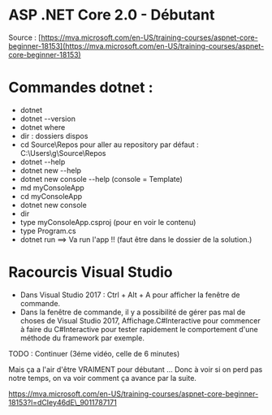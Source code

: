 # ASP .NET Core 2.0 - Débutant

Source : [https://mva.microsoft.com/en-US/training-courses/aspnet-core-beginner-18153](https://mva.microsoft.com/en-US/training-courses/aspnet-core-beginner-18153)

# Commandes dotnet :

* dotnet
* dotnet --version
* dotnet where
* dir : dossiers dispos
* cd Source\Repos pour aller au repository par défaut : C:\Users\g\Source\Repos
* dotnet --help
* dotnet new --help
* dotnet new console --help \(console = Template\)
* md myConsoleApp
* cd myConsoleApp
* dotnet new console
* dir
* type myConsoleApp.csproj \(pour en voir le contenu\)
* type Program.cs
* dotnet run ==&gt; Va run l'app !! \(faut être   dans le dossier de la solution.\)

# Racourcis Visual Studio

* Dans Visual Studio 2017 : Ctrl  + Alt + A pour afficher la fenêtre de commande.
* Dans la fenêtre de commande, il y a possibilité de gérer pas mal de choses de Visual Studio 2017,  Affichage.C\#Interactive pour commencer à faire du C\#Interactive pour tester rapidement le comportement d'une méthode du framework par exemple.

TODO : Continuer \(3éme vidéo, celle de 6 minutes\)

Mais ça a l'air d'être VRAIMENT pour débutant ... Donc à voir si on perd pas notre temps, on va voir comment ça avance par la suite.

https://mva.microsoft.com/en-US/training-courses/aspnet-core-beginner-18153?l=dCIey46dE\_9011787171





